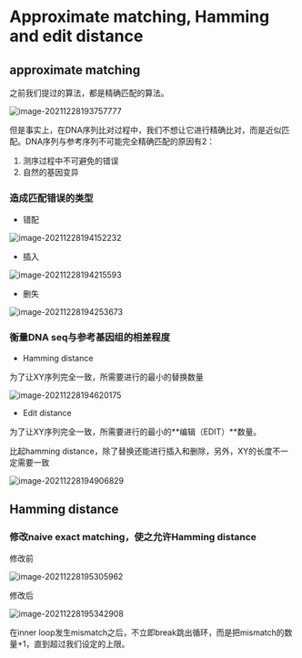 # Approximate matching, Hamming and edit distance

## approximate matching

之前我们提过的算法，都是精确匹配的算法。

![image-20211228193757777](https://gitee.com/joy_thestraydog/typora/raw/master/img/image-20211228193757777.png)

但是事实上，在DNA序列比对过程中，我们不想让它进行精确比对，而是近似匹配。DNA序列与参考序列不可能完全精确匹配的原因有2：

1. 测序过程中不可避免的错误
2. 自然的基因变异

### 造成匹配错误的类型

- 错配

![image-20211228194152232](https://gitee.com/joy_thestraydog/typora/raw/master/img/image-20211228194152232.png)

- 插入

![image-20211228194215593](https://gitee.com/joy_thestraydog/typora/raw/master/img/image-20211228194215593.png)

- 删失

![image-20211228194253673](https://gitee.com/joy_thestraydog/typora/raw/master/img/image-20211228194253673.png)

### 衡量DNA seq与参考基因组的相差程度

- Hamming distance

为了让XY序列完全一致，所需要进行的最小的替换数量

![image-20211228194620175](https://gitee.com/joy_thestraydog/typora/raw/master/img/image-20211228194620175.png)

- Edit distance

为了让XY序列完全一致，所需要进行的最小的**编辑（EDIT）**数量。

比起hamming distance，除了替换还能进行插入和删除，另外，XY的长度不一定需要一致

![image-20211228194906829](https://gitee.com/joy_thestraydog/typora/raw/master/img/image-20211228194906829.png)

## Hamming distance

### 修改naive exact matching，使之允许Hamming distance

修改前

![image-20211228195305962](https://gitee.com/joy_thestraydog/typora/raw/master/img/image-20211228195305962.png)

修改后

![image-20211228195342908](https://gitee.com/joy_thestraydog/typora/raw/master/img/image-20211228195342908.png)

在inner loop发生mismatch之后，不立即break跳出循环，而是把mismatch的数量+1，直到超过我们设定的上限。